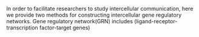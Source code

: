In order to facilitate researchers to study intercellular communication, here we provide two methods for constructing intercellular gene regulatory networks. Gene regulatory network(GRN) includes (ligand-receptor-transcription factor-target genes)
